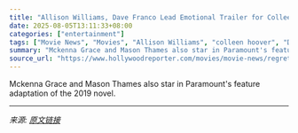```yaml
---
title: "Allison Williams, Dave Franco Lead Emotional Trailer for Colleen Hoover Movie ‘Regretting You’"
date: 2025-08-05T13:11:33+08:00
categories: ["entertainment"]
tags: ["Movie News", "Movies", "Allison Williams", "colleen hoover", "Dave Franco", "Josh Boone", "Mason Thames", "McKenna Grace", "Paramount Pictures", "Scott Eastwood", "trailer"]
summary: "Mckenna Grace and Mason Thames also star in Paramount's feature adaptation of the 2019 novel."
source_url: "https://www.hollywoodreporter.com/movies/movie-news/regretting-you-trailer-allison-williams-dave-franco-1236337359/"
---
```


Mckenna Grace and Mason Thames also star in Paramount's feature adaptation of the 2019 novel.

---

*来源: [原文链接](https://www.hollywoodreporter.com/movies/movie-news/regretting-you-trailer-allison-williams-dave-franco-1236337359/)*
